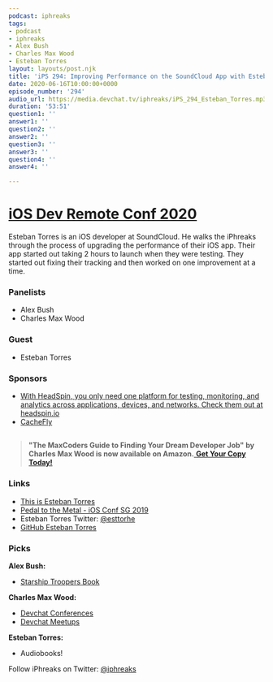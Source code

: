 ```yaml
---
podcast: iphreaks
tags:
- podcast
- iphreaks
- Alex Bush
- Charles Max Wood
- Esteban Torres
layout: layouts/post.njk
title: 'iPS 294: Improving Performance on the SoundCloud App with Esteban Torres'
date: 2020-06-16T10:00:00+0000
episode_number: '294'
audio_url: https://media.devchat.tv/iphreaks/iPS_294_Esteban_Torres.mp3
duration: '53:51'
question1: ''
answer1: ''
question2: ''
answer2: ''
question3: ''
answer3: ''
question4: ''
answer4: ''

---
```

# [**iOS Dev Remote Conf 2020**](https://devchat.tv/conferences/ios-remote-2020/)

Esteban Torres is an iOS developer at SoundCloud. He walks the iPhreaks through the process of upgrading the performance of their iOS app. Their app started out taking 2 hours to launch when they were testing. They started out fixing their tracking and then worked on one improvement at a time.

### **Panelists**

* Alex Bush
* Charles Max Wood

### **Guest**

* Esteban Torres

### **Sponsors**

* [With HeadSpin, you only need one platform for testing, monitoring, and analytics across applications, devices, and networks. Check them out at headspin.io](https://www.headspin.io/?utm_source=iphreaks&utm_medium=podcast&utm_campaign=brand_awareness)
* [CacheFly](https://www.cachefly.com/)

## 

> **"The MaxCoders Guide to Finding Your Dream Developer Job" by Charles Max Wood is now available on Amazon.**[ **Get Your Copy Today!**](https://www.amazon.com/gp/product/B081MBL5C9/ref=as_li_ss_tl?ie=UTF8&linkCode=sl1&tag=devchattv-20&linkId=9d61363241636e2546ef46abba198746&language=en_US)

### **Links**

* [This is Esteban Torres](https://estebantorr.es/)
* [Pedal to the Metal - iOS Conf SG 2019](https://www.youtube.com/watch?v=fP5EGObW-NY&list=PLED4k3CZkY9Qjo61LcuG56gwvEW-Bpbzs&index=12)
* Esteban Torres Twitter: [@esttorhe](https://twitter.com/esttorhe)
* [GitHub Esteban Torres](https://github.com/esttorhe)

### **Picks**

**Alex Bush:**

* [Starship Troopers Book](https://amzn.to/39hmYKs)

**Charles Max Wood:**

* [Devchat Conferences](https://devchat.tv/conferences)
* [Devchat Meetups](https://devchat.tv/meetups)

**Esteban Torres:**

* Audiobooks!

Follow iPhreaks on Twitter: [@iphreaks](https://twitter.com/iphreaks)